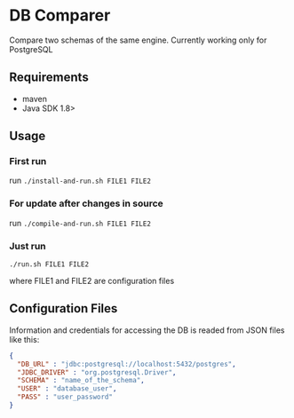 # DB Comparer
Compare two schemas of the same engine.
Currently working only for PostgreSQL

## Requirements
  * maven
  * Java SDK 1.8>

## Usage
### First run
run `./install-and-run.sh FILE1 FILE2`

### For update after changes in source
run `./compile-and-run.sh FILE1 FILE2`

### Just run
`./run.sh FILE1 FILE2`

where FILE1 and FILE2 are configuration files

## Configuration Files
Information and credentials for accessing the DB is readed from JSON files like this:
```json
{
  "DB_URL" : "jdbc:postgresql://localhost:5432/postgres",
  "JDBC_DRIVER" : "org.postgresql.Driver",
  "SCHEMA" : "name_of_the_schema",
  "USER" : "database_user",
  "PASS" : "user_password"
}
```
